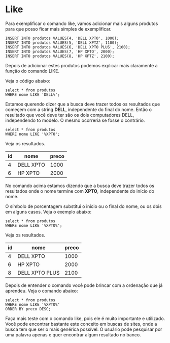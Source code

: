 # Like

Para exemplificar o comando like, vamos adicionar mais alguns produtos para que posso ficar mais simples de exemplificar.

```
INSERT INTO produtos VALUES(4, 'DELL XPTO', 1000);
INSERT INTO produtos VALUES(5, 'DELL XPTZ', 1100);
INSERT INTO produtos VALUES(6, 'DELL XPTO PLUS', 2100);
INSERT INTO produtos VALUES(7, 'HP XPTO', 2000);
INSERT INTO produtos VALUES(8, 'HP XPTZ', 2100);
```

Depois de adicionar estes produtos podemos explicar mais claramente a função do comando LIKE.

Veja o código abaixo:

```
select * from produtos
WHERE nome LIKE 'DELL%';
```

Estamos querendo dizer que a busca deve trazer todos os resultados que começem com a string **DELL**, independente do final do nome. Então o resultado que você deve ter são os dois computadores DELL, independendo to modelo. O mesmo ocorreria se fosse o contrário.

```
select * from produtos
WHERE nome LIKE '%XPTO';
```

Veja os resultados.

|id | nome           |preco |
|---|----------------|------|
| 4 | DELL XPTO      | 1000 |
| 6 | HP XPTO        | 2000 |

No comando acima estamos dizendo que a busca deve trazer todos os resultados onde o nome termine com **XPTO**, independente do início do nome.

O símbolo de porcentagem substitui o início ou o final do nome, ou os dois em alguns casos. Veja o exemplo abaixo:

```
select * from produtos
WHERE nome LIKE '%XPTO%';
```

Veja os resultados.

|id | nome           |preco |
|---|----------------|------|
| 4 | DELL XPTO      | 1000 |
| 6 | HP XPTO        | 2000 |
| 8 | DELL XPTO PLUS | 2100 |

Depois de entender o comando você pode brincar com a ordenação que já aprendeu. Veja o comando abaixo:

```
select * from produtos
WHERE nome LIKE '%XPTO%'
ORDER BY preco DESC;
```

Faça mais teste com o comando like, pois ele é muito importante e utilizado. Você pode encontrar bastante este conceito em buscas de sites, onde a busca tem que ser o mais genérica possível. O usuário pode pesquisar por uma palavra apenas e quer encontrar algum resultado no banco.